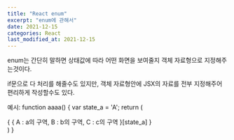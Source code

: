 ```yaml
---
title: "React enum"
excerpt: "enum에 관해서"
date: 2021-12-15
categories: React
last_modified_at: 2021-12-15
---
```


enum는 간단히 말하면 상태값에 따라 어떤 화면을 보여줄지 객체 자료형으로 지정해주는것이다.

if문으로 다 처리를 해줄수도 있지만, 객체 자료형안에 JSX의 자료를 전부 지정해주어 편리하게 작성할수도 있다.

예시:
function aaaa() {
var state_a = 'A';
return (

  <div>
    {
      {
        A : a의 구역,
        B : b의 구역,
        C : c의 구역
      }[state_a]
    }
  </div>
)
}
